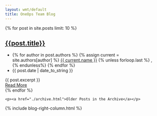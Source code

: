 ```yaml
---
layout: wmt/default
title: OneOps Team Blog
---
```



<div class="row blog-page">
  <div class="col-md-8">
    {% for post in site.posts limit: 10 %}
    <div class="blog">
      <h2><a href="{{ post.url }}">{{post.title}}</a></h2>
      <div class="blog-post-tags">
        <ul class="list-unstyled list-inline blog-info blog-tags">
          <li>
             {% for author in post.authors %}
               {% assign current = site.authors[author] %}
                  <a href="{{ current.web }}">{{ current.name }}</a>
                  {% unless forloop.last %}
                  ,
                  {% endunless%}
             {% endfor %}
          </li>
          <li><i class="icon-calendar" style="display:none;"></i> {{ post.date | date_to_string }}</li>
        </ul>
      </div>
      {{ post.excerpt }}
      <div class="blog-readmore">
        <a class="btn-u light-blue-internal-bg full-width" type="button" href="{{ post.url }}">Read More</a>
      </div>
    </div>
    <div class="clearfix"></div>    
    {% endfor %}

    <p><a href="./archive.html">Older Posts in the Archive</a></p>
  </div>
  <div class="col-md-1"></div><!-- END spacer div -->
  <div class="col-md-3">
    {% include blog-right-column.html %}
  </div>
</div>
